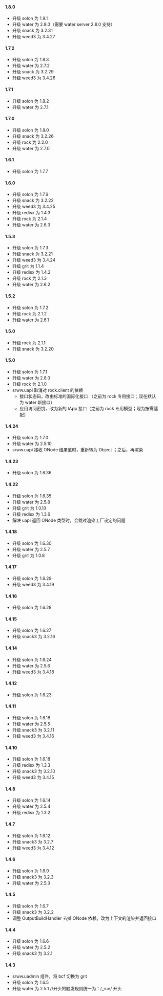#### 1.8.0
* 升级 solon 为 1.9.1
* 升级 water 为 2.8.0（需要 water server 2.8.0 支持）
* 升级 snack 为 3.2.31
* 升级 weed3 为 3.4.27

#### 1.7.2
* 升级 solon 为 1.8.3
* 升级 water 为 2.7.2
* 升级 snack 为 3.2.29
* 升级 weed3 为 3.4.26

#### 1.7.1
* 升级 solon 为 1.8.2
* 升级 water 为 2.7.1

#### 1.7.0
* 升级 solon 为 1.8.0
* 升级 snack 为 3.2.26
* 升级 rock 为 2.2.0
* 升级 water 为 2.7.0

#### 1.6.1
* 升级 solon 为 1.7.7

#### 1.6.0
* 升级 solon 为 1.7.6
* 升级 snack 为 3.2.22
* 升级 weed3 为 3.4.25
* 升级 redisx 为 1.4.3
* 升级 rock 为 2.1.4
* 升级 water 为 2.6.3

#### 1.5.3
* 升级 solon 为 1.7.3
* 升级 snack 为 3.2.21
* 升级 weed3 为 3.4.24
* 升级 grit 为 1.1.4
* 升级 redisx 为 1.4.2
* 升级 rock 为 2.1.3
* 升级 water 为 2.6.2

#### 1.5.2
* 升级 solon 为 1.7.2
* 升级 rock 为 2.1.2
* 升级 water 为 2.6.1

#### 1.5.0
* 升级 rock 为 2.1.1
* 升级 snack 为 3.2.20

#### 1.5.0
* 升级 solon 为 1.7.1
* 升级 water 为 2.6.0
* 升级 rock 为 2.1.0
* srww.uapi 取消对 rock.client 的依赖
  * 接口状态码，改由标准的国际化接口 （之前为 rock 专用接口；现在默认为 water 新接口）
  * 应用访问密钥，改为新的 IApp 接口（之前为 rock 专用模型；现为按需适配）

#### 1.4.24
* 升级 solon 为 1.7.0
* 升级 water 为 2.5.10
* srww.uapi 接收 ONode 结果值时，重新转为 Object ；之后，再渲染

#### 1.4.23
* 升级 solon 为 1.6.36

#### 1.4.22
* 升级 solon 为 1.6.35
* 升级 water 为 2.5.8
* 升级 grit 为 1.0.10
* 升级 redisx 为 1.3.6
* 解决 uapi 返回 ONode 类型时，会跳过渲染工厂设定的问题

#### 1.4.18
* 升级 solon 为 1.6.30
* 升级 water 为 2.5.7
* 升级 grit 为 1.0.8

#### 1.4.17
* 升级 solon 为 1.6.29
* 升级 weed3 为 3.4.19

#### 1.4.16
* 升级 solon 为 1.6.28

#### 1.4.15
* 升级 solon 为 1.6.27
* 升级 snack3 为 3.2.16

#### 1.4.14
* 升级 solon 为 1.6.24
* 升级 water 为 2.5.6
* 升级 weed3 为 3.4.18

#### 1.4.12
* 升级 solon 为 1.6.23

#### 1.4.11
* 升级 solon 为 1.6.18
* 升级 water 为 2.5.5
* 升级 snack3 为 3.2.11
* 升级 weed3 为 3.4.16

#### 1.4.10
* 升级 solon 为 1.6.18
* 升级 redisx 为 1.3.3
* 升级 snack3 为 3.2.10
* 升级 weed3 为 3.4.15

#### 1.4.8
* 升级 solon 为 1.6.14
* 升级 water 为 2.5.4
* 升级 redisx 为 1.3.2

#### 1.4.7
* 升级 solon 为 1.6.12
* 升级 snack3 为 3.2.7
* 升级 weed3 为 3.4.12

#### 1.4.6
* 升级 solon 为 1.6.9
* 升级 snack3 为 3.2.3
* 升级 water 为 2.5.3

#### 1.4.5
* 升级 solon 为 1.6.7
* 升级 snack3 为 3.2.2
* 调整 OutputBuildHandler 去掉 ONode 依赖，改为上下文的渲染并返回接口

#### 1.4.4
* 升级 solon 为 1.6.6
* 升级 water 为 2.5.2
* 升级 snack3 为 3.2.1

#### 1.4.3 
* srww.uadmin 组件，将 bcf 切换为 grit
* 升级 solon 为 1.6.5
* 升级 water 为 2.5.1 //开头的触发规则统一为：/_run/ 开头

